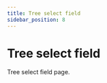 ```yaml
---
title: Tree select field
sidebar_position: 8
---
```


# Tree select field

Tree select field page.

